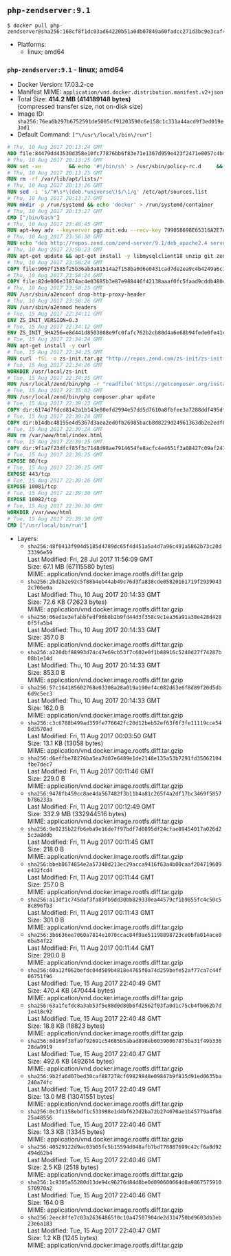 ## `php-zendserver:9.1`

```console
$ docker pull php-zendserver@sha256:168cf8f1dc03ad64220b51a0db07849a60fadcc271d3bc9e3caf41716ae61a60
```

-	Platforms:
	-	linux; amd64

### `php-zendserver:9.1` - linux; amd64

-	Docker Version: 17.03.2-ce
-	Manifest MIME: `application/vnd.docker.distribution.manifest.v2+json`
-	Total Size: **414.2 MB (414189148 bytes)**  
	(compressed transfer size, not on-disk size)
-	Image ID: `sha256:76ea6b297b6752591de5005cf91203590c6e158c1c331a44acd9f3ed019e3ad1`
-	Default Command: `["\/usr\/local\/bin\/run"]`

```dockerfile
# Thu, 10 Aug 2017 20:13:24 GMT
ADD file:84479dd43530d358e10fc77876bb6f83e71e1367d959e423f2471e0057c4b424 in / 
# Thu, 10 Aug 2017 20:13:25 GMT
RUN set -xe 		&& echo '#!/bin/sh' > /usr/sbin/policy-rc.d 	&& echo 'exit 101' >> /usr/sbin/policy-rc.d 	&& chmod +x /usr/sbin/policy-rc.d 		&& dpkg-divert --local --rename --add /sbin/initctl 	&& cp -a /usr/sbin/policy-rc.d /sbin/initctl 	&& sed -i 's/^exit.*/exit 0/' /sbin/initctl 		&& echo 'force-unsafe-io' > /etc/dpkg/dpkg.cfg.d/docker-apt-speedup 		&& echo 'DPkg::Post-Invoke { "rm -f /var/cache/apt/archives/*.deb /var/cache/apt/archives/partial/*.deb /var/cache/apt/*.bin || true"; };' > /etc/apt/apt.conf.d/docker-clean 	&& echo 'APT::Update::Post-Invoke { "rm -f /var/cache/apt/archives/*.deb /var/cache/apt/archives/partial/*.deb /var/cache/apt/*.bin || true"; };' >> /etc/apt/apt.conf.d/docker-clean 	&& echo 'Dir::Cache::pkgcache ""; Dir::Cache::srcpkgcache "";' >> /etc/apt/apt.conf.d/docker-clean 		&& echo 'Acquire::Languages "none";' > /etc/apt/apt.conf.d/docker-no-languages 		&& echo 'Acquire::GzipIndexes "true"; Acquire::CompressionTypes::Order:: "gz";' > /etc/apt/apt.conf.d/docker-gzip-indexes 		&& echo 'Apt::AutoRemove::SuggestsImportant "false";' > /etc/apt/apt.conf.d/docker-autoremove-suggests
# Thu, 10 Aug 2017 20:13:25 GMT
RUN rm -rf /var/lib/apt/lists/*
# Thu, 10 Aug 2017 20:13:26 GMT
RUN sed -i 's/^#\s*\(deb.*universe\)$/\1/g' /etc/apt/sources.list
# Thu, 10 Aug 2017 20:13:27 GMT
RUN mkdir -p /run/systemd && echo 'docker' > /run/systemd/container
# Thu, 10 Aug 2017 20:13:27 GMT
CMD ["/bin/bash"]
# Thu, 10 Aug 2017 23:48:45 GMT
RUN apt-key adv --keyserver pgp.mit.edu --recv-key 799058698E65316A2E7A4FF42EAE1437F7D2C623
# Thu, 10 Aug 2017 23:56:30 GMT
RUN echo "deb http://repos.zend.com/zend-server/9.1/deb_apache2.4 server non-free" >> /etc/apt/sources.list.d/zend-server.list
# Thu, 10 Aug 2017 23:58:23 GMT
RUN apt-get update && apt-get install -y libmysqlclient18 unzip git zend-server-php-7.1=9.1.1+b119 && /usr/local/zend/bin/zendctl.sh stop
# Thu, 10 Aug 2017 23:58:24 GMT
COPY file:9067f1585f25b36ab3a81514a2f158ba0d6e0431cad7de2ea9c4b4249a6c134f in /etc/ 
# Thu, 10 Aug 2017 23:58:24 GMT
COPY file:82de006e31874ac4e03685b3e87e988446f42138aaaf0fc5faad9cddb48040ba in /etc/apache2/conf-available 
# Thu, 10 Aug 2017 23:58:25 GMT
RUN /usr/sbin/a2enconf drop-http-proxy-header
# Thu, 10 Aug 2017 23:58:26 GMT
RUN /usr/sbin/a2enmod headers
# Tue, 15 Aug 2017 22:34:11 GMT
ENV ZS_INIT_VERSION=0.3
# Tue, 15 Aug 2017 22:34:12 GMT
ENV ZS_INIT_SHA256=e8d441d8503808e9fc0fafc762b2cb80d4a6e68b94fede0fe41efdeac10800cb
# Tue, 15 Aug 2017 22:34:24 GMT
RUN apt-get install -y curl
# Tue, 15 Aug 2017 22:34:25 GMT
RUN curl -fSL -o zs-init.tar.gz "http://repos.zend.com/zs-init/zs-init-docker-${ZS_INIT_VERSION}.tar.gz"     && echo "${ZS_INIT_SHA256} *zs-init.tar.gz" | sha256sum -c -     && mkdir /usr/local/zs-init     && tar xzf zs-init.tar.gz --strip-components=1 -C /usr/local/zs-init     && rm zs-init.tar.gz
# Tue, 15 Aug 2017 22:34:26 GMT
WORKDIR /usr/local/zs-init
# Tue, 15 Aug 2017 22:34:35 GMT
RUN /usr/local/zend/bin/php -r "readfile('https://getcomposer.org/installer');" | /usr/local/zend/bin/php
# Tue, 15 Aug 2017 22:35:02 GMT
RUN /usr/local/zend/bin/php composer.phar update
# Tue, 15 Aug 2017 22:39:23 GMT
COPY dir:6174d7fdcd8142a1b143e80efd2994e57dd5d7610a8fbfee3a7288ddf495dfdf in /usr/local/bin 
# Tue, 15 Aug 2017 22:39:24 GMT
COPY dir:b14dbc48195e4d5367d3aea2ed0fb26985bacb8d8229d24961363db2e2edf8f0 in /usr/local/zend/var/plugins/ 
# Tue, 15 Aug 2017 22:39:24 GMT
RUN rm /var/www/html/index.html
# Tue, 15 Aug 2017 22:39:25 GMT
COPY dir:9f1a7f23dfcf85f3c7148d98ae7914654fe8acfc4e4651f3a08427c09af24198 in /var/www/html 
# Tue, 15 Aug 2017 22:39:25 GMT
EXPOSE 80/tcp
# Tue, 15 Aug 2017 22:39:25 GMT
EXPOSE 443/tcp
# Tue, 15 Aug 2017 22:39:26 GMT
EXPOSE 10081/tcp
# Tue, 15 Aug 2017 22:39:30 GMT
EXPOSE 10082/tcp
# Tue, 15 Aug 2017 22:39:30 GMT
WORKDIR /var/www/html
# Tue, 15 Aug 2017 22:39:30 GMT
CMD ["/usr/local/bin/run"]
```

-	Layers:
	-	`sha256:48f0413f904d5185d4789dc65f4d451a5a4d7a96c491a5862b73c20d33396e59`  
		Last Modified: Fri, 28 Jul 2017 11:56:09 GMT  
		Size: 67.1 MB (67115580 bytes)  
		MIME: application/vnd.docker.image.rootfs.diff.tar.gzip
	-	`sha256:2bd2b2e92c5f88b4eb44ab49c76d3fa838cde05820161719f29390432c706e0a`  
		Last Modified: Thu, 10 Aug 2017 20:14:33 GMT  
		Size: 72.6 KB (72623 bytes)  
		MIME: application/vnd.docker.image.rootfs.diff.tar.gzip
	-	`sha256:06ed1e3efabbfedf96b8b2b9fd44d3f358c9c1ea36a91a38e428d4280f5fa5b4`  
		Last Modified: Thu, 10 Aug 2017 20:14:33 GMT  
		Size: 357.0 B  
		MIME: application/vnd.docker.image.rootfs.diff.tar.gzip
	-	`sha256:a220dbf88993d74c47e69cb53f7c602e0f1b88916c5240d27f74287b08b1e14d`  
		Last Modified: Thu, 10 Aug 2017 20:14:33 GMT  
		Size: 853.0 B  
		MIME: application/vnd.docker.image.rootfs.diff.tar.gzip
	-	`sha256:57c164185602768e03308a28a019a190ef4c082d63e6f8d89f20d5db6d9c5ec3`  
		Last Modified: Thu, 10 Aug 2017 20:14:33 GMT  
		Size: 162.0 B  
		MIME: application/vnd.docker.image.rootfs.diff.tar.gzip
	-	`sha256:c3c6788b499ad359fe776642fc20d12beb52ef63f6f3fe11119cce548d3570ad`  
		Last Modified: Fri, 11 Aug 2017 00:03:50 GMT  
		Size: 13.1 KB (13058 bytes)  
		MIME: application/vnd.docker.image.rootfs.diff.tar.gzip
	-	`sha256:d6effbe78276ba5ea7d07e6489e1de2148e135a53b7291fd35062104fbe7dec7`  
		Last Modified: Fri, 11 Aug 2017 00:11:46 GMT  
		Size: 229.0 B  
		MIME: application/vnd.docker.image.rootfs.diff.tar.gzip
	-	`sha256:9478fb459cc8ae4da567482f3b11b4a81c265f4a2df17bc3469f5857b786233a`  
		Last Modified: Fri, 11 Aug 2017 00:12:49 GMT  
		Size: 332.9 MB (332944516 bytes)  
		MIME: application/vnd.docker.image.rootfs.diff.tar.gzip
	-	`sha256:9e0235b22fb6eba9e16de7f97bdf7d0895df24cfae89454017a026d25c3a8ddb`  
		Last Modified: Fri, 11 Aug 2017 00:11:45 GMT  
		Size: 218.0 B  
		MIME: application/vnd.docker.image.rootfs.diff.tar.gzip
	-	`sha256:bbeb8674854e2a57348d213ec29acca9416f63a4b00caaf204719609e432fcd4`  
		Last Modified: Fri, 11 Aug 2017 00:11:44 GMT  
		Size: 257.0 B  
		MIME: application/vnd.docker.image.rootfs.diff.tar.gzip
	-	`sha256:a13df1c745daf3fa89fb9dd30bb829330ea44579cf1b9855fc4c50c58c896fb3`  
		Last Modified: Fri, 11 Aug 2017 00:11:43 GMT  
		Size: 301.0 B  
		MIME: application/vnd.docker.image.rootfs.diff.tar.gzip
	-	`sha256:3b6636ee7060a7814e1070ccac84f9ae51198898723ce0bfa014ace06ba54f22`  
		Last Modified: Fri, 11 Aug 2017 00:11:44 GMT  
		Size: 290.0 B  
		MIME: application/vnd.docker.image.rootfs.diff.tar.gzip
	-	`sha256:60a12f062befdc04d509b4818e4765f0a74d259befe52af77ca7c44f06751f96`  
		Last Modified: Tue, 15 Aug 2017 22:40:49 GMT  
		Size: 470.4 KB (470444 bytes)  
		MIME: application/vnd.docker.image.rootfs.diff.tar.gzip
	-	`sha256:63a1fefdc8a3ab53f5e88d0d80b6fd2562f03fa0d1c75cb4fb062b7d1e418c92`  
		Last Modified: Tue, 15 Aug 2017 22:40:48 GMT  
		Size: 18.8 KB (18823 bytes)  
		MIME: application/vnd.docker.image.rootfs.diff.tar.gzip
	-	`sha256:8d169f38fa9f92691c54685b5abad898eb60390067875ba31f49b33628da9919`  
		Last Modified: Tue, 15 Aug 2017 22:40:47 GMT  
		Size: 492.6 KB (492614 bytes)  
		MIME: application/vnd.docker.image.rootfs.diff.tar.gzip
	-	`sha256:9b2fa6d07bed30caf887278cf69829848e09847b9f815d91ed0635ba240a74fc`  
		Last Modified: Tue, 15 Aug 2017 22:40:49 GMT  
		Size: 13.0 MB (13041551 bytes)  
		MIME: application/vnd.docker.image.rootfs.diff.tar.gzip
	-	`sha256:0c3f1158ebdf1c533998e1d4bf623d2ba72b274070ae1b45779a4fb825a48556`  
		Last Modified: Tue, 15 Aug 2017 22:40:46 GMT  
		Size: 13.3 KB (13345 bytes)  
		MIME: application/vnd.docker.image.rootfs.diff.tar.gzip
	-	`sha256:40529122d9ac03b05fc5b15594d048afb7bd778887699c42cf6a8d92494d62b4`  
		Last Modified: Tue, 15 Aug 2017 22:40:46 GMT  
		Size: 2.5 KB (2518 bytes)  
		MIME: application/vnd.docker.image.rootfs.diff.tar.gzip
	-	`sha256:1c9305a55280d13de94c96276d84d8be0d090600664d8a9867575910570970a2`  
		Last Modified: Tue, 15 Aug 2017 22:40:46 GMT  
		Size: 164.0 B  
		MIME: application/vnd.docker.image.rootfs.diff.tar.gzip
	-	`sha256:2eec8ffe7c03a26364865f0c10a47507904de2d314750bd9603db3eb23e6a183`  
		Last Modified: Tue, 15 Aug 2017 22:40:47 GMT  
		Size: 1.2 KB (1245 bytes)  
		MIME: application/vnd.docker.image.rootfs.diff.tar.gzip
